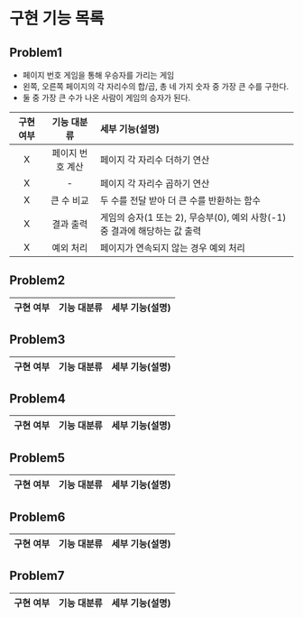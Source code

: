# 구현 기능 목록

## Problem1

- 페이지 번호 게임을 통해 우승자를 가리는 게임
- 왼쪽, 오른쪽 페이지의 각 자리수의 합/곱, 총 네 가지 숫자 중 가장 큰 수를 구한다.
- 둘 중 가장 큰 수가 나온 사람이 게임의 승자가 된다.

|구현 여부|기능 대분류| 세부 기능(설명)        |
|:-----:|:------:|:-----------------|
|X|페이지 번호 계산| 페이지 각 자리수 더하기 연산 |
|X|-| 페이지 각 자리수 곱하기 연산 |
|X|큰 수 비교|두 수를 전달 받아 더 큰 수를 반환하는 함수|
|X|결과 출력|게임의 승자(1 또는 2), 무승부(0), 예외 사항(-1) 중 결과에 해당하는 값 출력|
|X|예외 처리| 페이지가 연속되지 않는 경우 예외 처리                           |

## Problem2
|구현 여부|기능 대분류|세부 기능(설명)|
|:-----:|:------:|:----------|

## Problem3
|구현 여부|기능 대분류|세부 기능(설명)|
|:-----:|:------:|:----------|

## Problem4
|구현 여부|기능 대분류|세부 기능(설명)|
|:-----:|:------:|:----------|

## Problem5
|구현 여부|기능 대분류|세부 기능(설명)|
|:-----:|:------:|:----------|

## Problem6
|구현 여부|기능 대분류|세부 기능(설명)|
|:-----:|:------:|:----------|

## Problem7
|구현 여부|기능 대분류|세부 기능(설명)|
|:-----:|:------:|:----------|